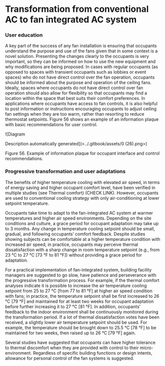 # Transformation from conventional AC to fan integrated AC system

### User education <a href="#_toc137735012" id="_toc137735012"></a>

A key part of the success of any fan installation is ensuring that occupants understand the purpose and use of the fans given that in some context is a novel solution. Presenting the changes clearly to the occupants is very important, so they can be informed on how to use the new equipment and why modifications are being proposed. In cases with regular occupants (as opposed to spaces with transient occupants such as lobbies or event spaces) who do not have direct control over the fan operation, occupants should be informed about the purpose and operation of the ceiling fans. Ideally, spaces where occupants do not have direct control over fan operation should also allow for flexibility so that occupants may find a location within the space that best suits their comfort preferences. In applications where occupants have access to fan controls, it is also helpful to post information or instructions encouraging occupants to adjust ceiling fan settings when they are too warm, rather than resorting to reduce thermostat setpoints. Figure 56 shows an example of an information plaque with basic recommendations for user control.

![Diagram

Description automatically generated](<../.gitbook/assets/0 (26).png>)

Figure 56. Example of information plaque for occupant interface and control recommendations.

### Progressive transformation and user adaptations <a href="#_toc137735013" id="_toc137735013"></a>

The benefits of higher temperature cooling with elevated air speed, in terms of energy saving and higher occupant comfort level, have been verified in multiple studies (see Thermal comfort) (CHECK LINK). However, occupants are used to conventional cooling strategy with only air-conditioning at lower setpoint temperature.

Occupants take time to adapt to the fan-integrated AC system at warmer temperatures and higher air speed environments. Depending on the site conditions and culture, a grace period for occupant adaptation may take up to 3 months. Any change in temperature cooling setpoint should be small, gradual, and following occupants’ comfort feedback. Despite studies showing subjects can be comfortable at a higher temperature condition with increased air speed, in practice, occupants may perceive thermal dissatisfaction with a sharp change in room temperature setpoint (e.g., from 23 °C to 27 °C \[73 °F to 81 °F]) without providing a grace period for adaptation.

For a practical implementation of fan-integrated system, building facility managers are suggested to go slow, have patience and perseverance with the progressive transformation process. For example, if the thermal comfort analyses indicate it is possible to increase the air temperature cooling setpoint from 25 to 27 °C \[from 77 to 81 °F] at higher air speed condition with fans; in practice, the temperature setpoint shall be first increased to 26 °C \[79 °F] and maintained for at least two weeks for occupant adaptation before further increasing it to 27 °C \[81 °F]. In addition, occupants’ feedback to the indoor environment shall be continuously monitored during the transformation period. If a lot of thermal dissatisfaction votes have been received, a slightly lower air temperature setpoint should be used. For example, the temperature should be brought down to 25.5 °C \[78 °F] to be maintained for two weeks, then raised up to 26 °C \[79 °F] again.

Several studies have suggested that occupants can have higher tolerance to thermal discomfort when they are provided with control to their micro-environment. Regardless of specific building functions or design intents, allowance for personal control of the fan systems is suggested.
